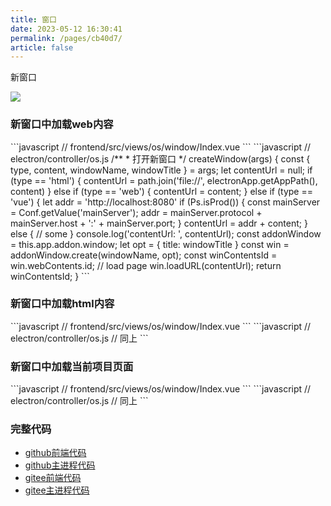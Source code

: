 ```yaml
---
title: 窗口
date: 2023-05-12 16:30:41
permalink: /pages/cb40d7/
article: false
---
```


新窗口

<!-- ![](/img/demo/os/demo-os-window.png) -->
![](https://img01.kaka996.com/ee/demo-os-window.png)

### 新窗口中加载web内容

<code-group>
  <code-block title="前端" active>
  ```javascript
  // frontend/src/views/os/window/Index.vue
  <script>
    let viewContent = {
          type: 'web',
          content: 'https://www.bilibili.com/',
          windowName: 'window-web',
          windowTitle: 'bilibili'
    },
    createWindow (index) {
      this.$ipc.invoke(ipcApiRoute.createWindow, viewContent).then(r => {
        console.log(r);
      })
    },
  </script> 
  ```
  </code-block>

  <code-block title="主进程">
  ```javascript
  // electron/controller/os.js
  /**
   * 打开新窗口
   */
  createWindow(args) {
    const { type, content, windowName, windowTitle } = args;
    let contentUrl = null;
    if (type == 'html') {
      contentUrl = path.join('file://', electronApp.getAppPath(), content)
    } else if (type == 'web') {
      contentUrl = content;
    } else if (type == 'vue') {
      let addr = 'http://localhost:8080'
      if (Ps.isProd()) {
        const mainServer = Conf.getValue('mainServer');
        addr = mainServer.protocol + mainServer.host + ':' + mainServer.port;
      }
      contentUrl = addr + content;
    } else {
      // some
    }
    console.log('contentUrl: ', contentUrl);
    const addonWindow = this.app.addon.window;
    let opt = {
      title: windowTitle
    }
    const win = addonWindow.create(windowName, opt);
    const winContentsId = win.webContents.id;
    // load page
    win.loadURL(contentUrl);
    return winContentsId;
  }
  ```
  </code-block>
</code-group>

### 新窗口中加载html内容

<code-group>
  <code-block title="前端" active>
  ```javascript
  // frontend/src/views/os/window/Index.vue
  <script>
    let viewContent = {
          type: 'html',
          content: '/public/html/view_example.html',
          windowName: 'window-html',
          windowTitle: 'html window'
    },
    createWindow (index) {
      this.$ipc.invoke(ipcApiRoute.createWindow, viewContent).then(r => {
        console.log(r);
      })
    },
  </script> 
  ```
  </code-block>

  <code-block title="主进程">
  ```javascript
  // electron/controller/os.js
  // 同上
  ```
  </code-block>
</code-group>

### 新窗口中加载当前项目页面

<code-group>
  <code-block title="前端" active>
  ```javascript
  // frontend/src/views/os/window/Index.vue
  <script>
    let viewContent = {
          type: 'vue',
          content: '/#/special/subwindow',
          windowName: 'window-vue',
          windowTitle: 'vue window'
    },
    createWindow (index) {
      this.$ipc.invoke(ipcApiRoute.createWindow, viewContent).then(r => {
        console.log(r);
      })
    },
  </script> 
  ```
  </code-block>

  <code-block title="主进程">
  ```javascript
  // electron/controller/os.js
  // 同上
  ```
  </code-block>
</code-group>


### 完整代码
- [github前端代码](https://github.com/dromara/electron-egg/blob/demo/frontend/src/views/os/window/Index.vue)
- [github主进程代码](https://github.com/dromara/electron-egg/blob/demo/electron/controller/os.js)
- [gitee前端代码](https://gitee.com/dromara/electron-egg/blob/demo/frontend/src/views/os/window/Index.vue)
- [gitee主进程代码](https://gitee.com/dromara/electron-egg/blob/demo/electron/controller/os.js)